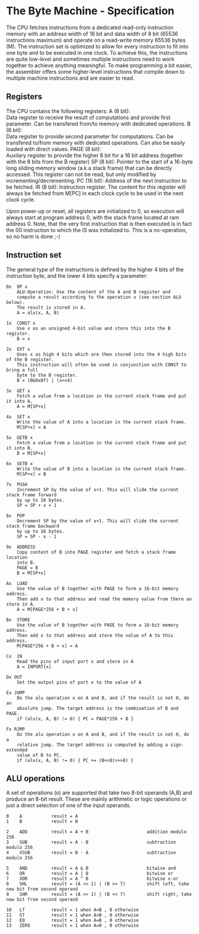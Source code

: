 # The Byte Machine - Specification

The CPU fetches instructions from a dedicated read-only instruction memory with an address
width of 16 bit and data width of 8 bit (65536 instructions maximum) and operate 
on a read-write memory 65536 bytes (M).
The instruction set is optimized to allow for every instruction to fit into one
byte and to be executed in one clock. To achieve this, the instructions are quite low-level
and sometimes multiple instructions need to work together to achieve anything meaningful.
To make programming a bit easier, the assembler offers some higher-level instructions
that compile down to multiple machine instructions and are easier to read.

## Registers

The CPU contains the following registers:
    A (8 bit):  
        Data register to receive the result of computations and provide first parameter.
        Can be transfered from/to memory with dedicated operations.
    B (8 bit):  
        Data register to provide second parameter for computations. Can be transfered
        to/from memory with dedicated operations. Can also be easily loaded with direct values.
    PAGE (8 bit):               
        Auxilary register to provide the higher 8 bit for a 16 bit address (together with the
        8 bits from the B register)
    SP (8 bit):
        Pointer to the start of a 16-byte long sliding memory window (a.k.a stack frame)
		that can be directly accessed.
		This register can not be read, but only modified by incrementing/decrementing.
    PC (16 bit):
        Address of the next instruction to be fetched.
    IR (8 bit):
        Instruction register. The content for this register will always be fetched
        from M[PC] in each clock cycle to be used in the next clock cycle.
		
Upon power-up or reset, all registers are initialized to 0, so execution will always start
at program address 0, with the stack frame located at ram address 0. Note, that the very first
instruction that is then executed is in fact the 00 instruction to which the IS was initialized to.
This is a no-operation, so no harm is done ;-)
		
## Instruction set

The general type of the instructions is defined by the higher 4 bits of the instruction byte, and
the lower 4 bits specify a parameter:

    0x  OP x
        ALU-Operation: Use the content of the A and B register and
        compute a result according to the operation x (see section ALU below).
        The result is stored in A.
        A = alu(x, A, B)

    1x  CONST x
        Use x as an unsigned 4-bit value and store this into the B register.            
        B = x
		
	2x  EXT x
        Uses x as high 4 bits which are then stored into the 4 high bits of the B register.
        This instruction will often be used in conjunction with CONST to bring a full 
        byte to the B register.
        B = (B&0x0f) | (x<<4)   
                              
    3x  GET x
        Fetch a value from a location in the current stack frame and put it into A.
        A = M[SP+x]
            
    4x  SET x
        Write the value of A into a location in the current stack frame.
        M[SP+x] = A

	5x  GETB x
        Fetch a value from a location in the current stack frame and put it into B.
        B = M[SP+x]
            
    6x  SETB x
        Write the value of B into a location in the current stack frame.
        M[SP+x] = B
		
    7x  PUSH
        Increment SP by the value of x+1. This will slide the current stack frame forward
		by up to 16 bytes.
		SP = SP + x + 1

	8x  POP
        Decrement SP by the value of x+1. This will slide the current stack frame backward
		by up to 16 bytes.
		SP = SP - x - 1
		
	9x  ADDRESS
		Copy content of B into PAGE register and fetch a stack frame location
		into B.
		PAGE = B
		B = M[SP+x]
	
	Ax  LOAD
		Use the value of B together with PAGE to form a 16-bit memory address.
		Then add x to that address and read the memory value from there an store in A.
		A = M[PAGE*256 + B + x]
		
	Bx 	STORE
		Use the value of B together with PAGE to form a 16-bit memory address.
		Then add x to that address and store the value of A to this address.
		M[PAGE*256 + B + x] = A
	
	Cx  IN 
		Read the pins of input port x and store in A
		A = INPORT{x]
		
	Dx OUT
		Set the output pins of port x to the value of A
		
	Ex JUMP
		Do the alu operation x on A and B, and if the result is not 0, do an 
		absolute jump. The target address is the combination of B and PAGE. 
		if (alu(x, A, B) != 0) { PC = PAGE*256 + B }
		
	Fx RJMP
		Do the alu operation x on A and B, and if the result is not 0, do a 
		relative jump. The target address is computed by adding a sign-extended
		value of B to PC. 
		if (alu(x, A, B) != 0) { PC += (B<<8)>>>8) }

		
## ALU operations
        
A set of operations (o) are supported that take two 8-bit operands (A,B) and produce an
8-bit result. These are mainly arithmetic or logic operations or just a 
direct selection of one of the input operands.

    0    A           result = A                          
	1    B           result = B
		 
    2    ADD         result = A + B                      addition modulo 256 
    3    SUB         result = A - B                      subtraction modulo 256
    4    XSUB        result = B - A                      subtraction modulo 256
	
    5    AND         result = A & B                      bitwise and
    6    OR          result = A | B                      bitwise or 
    7    XOR         result = A ^ B                      bitwise x-or
    8    SHL         result = (A << 1) | (B >> 7)        shift left, take new bit from second operand
    9    SHR         result = (A >> 1) | (B << 7)        shift right, take new bit from second operand

    10   LT          result = 1 when A<B , 0 otherwise
    11   GT          result = 1 when A>B , 0 otherwise
	12   EQ          result = 1 when A=B , 0 otherwise
	13   ZERO        result = 1 when A=0 , 0 otherwise
	
	